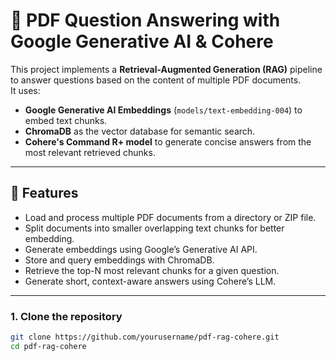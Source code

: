 # 📄 PDF Question Answering with Google Generative AI & Cohere

This project implements a **Retrieval-Augmented Generation (RAG)** pipeline to answer questions based on the content of multiple PDF documents.  
It uses:

- **Google Generative AI Embeddings** (`models/text-embedding-004`) to embed text chunks.
- **ChromaDB** as the vector database for semantic search.
- **Cohere's Command R+ model** to generate concise answers from the most relevant retrieved chunks.

---

## 🚀 Features
- Load and process multiple PDF documents from a directory or ZIP file.
- Split documents into smaller overlapping text chunks for better embedding.
- Generate embeddings using Google’s Generative AI API.
- Store and query embeddings with ChromaDB.
- Retrieve the top-N most relevant chunks for a given question.
- Generate short, context-aware answers using Cohere’s LLM.

---

### 1. Clone the repository
```bash
git clone https://github.com/yourusername/pdf-rag-cohere.git
cd pdf-rag-cohere
